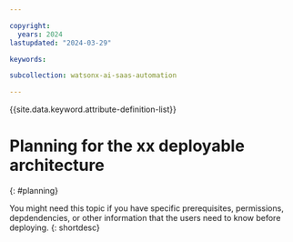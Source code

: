 ```yaml
---

copyright:
  years: 2024
lastupdated: "2024-03-29"

keywords:

subcollection: watsonx-ai-saas-automation

---
```



{{site.data.keyword.attribute-definition-list}}

# Planning for the xx deployable architecture
{: #planning}

You might need this topic if you have specific prerequisites, permissions, depdendencies, or other information that the users need to know before deploying.
{: shortdesc}
